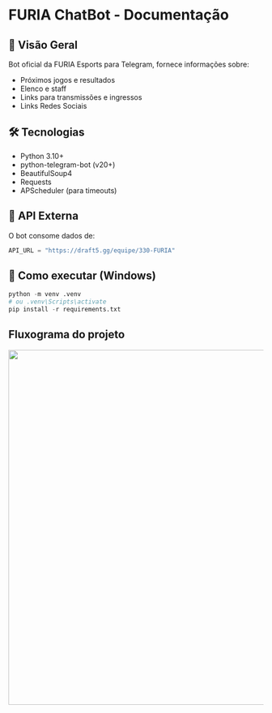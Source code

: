 # FURIA ChatBot - Documentação

## 📌 Visão Geral
Bot oficial da FURIA Esports para Telegram, fornece informações sobre:
- Próximos jogos e resultados
- Elenco e staff
- Links para transmissões e ingressos
- Links Redes Sociais

## 🛠 Tecnologias
- Python 3.10+
- python-telegram-bot (v20+)
- BeautifulSoup4
- Requests
- APScheduler (para timeouts)

## 🔌 API Externa
O bot consome dados de:
```python
API_URL = "https://draft5.gg/equipe/330-FURIA"
```
## 🚀 Como executar (Windows)

```python
python -m venv .venv
# ou .venv\Scripts\activate
pip install -r requirements.txt
```

## Fluxograma do projeto

<div align="center">
  <img src="https://github.com/user-attachments/assets/440fffc8-11eb-41b6-9a27-07f90b90c58e" width="700px"/>









